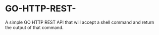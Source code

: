 # GO-HTTP-REST-
A simple GO HTTP REST API that will accept a shell command and return the output of that command.
